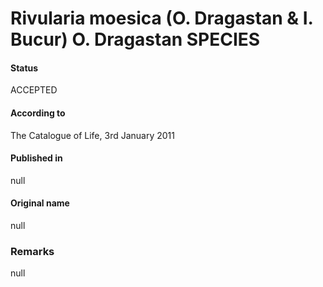 Rivularia moesica (O. Dragastan & I. Bucur) O. Dragastan SPECIES
=======

#### Status
ACCEPTED

#### According to
The Catalogue of Life, 3rd January 2011

#### Published in
null

#### Original name
null

### Remarks
null